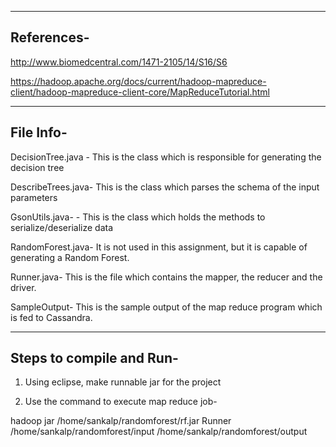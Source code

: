 ------------------------------------------------------------------------------------------------------------
References-
------------------------------------------------------------------------------------------------------------
http://www.biomedcentral.com/1471-2105/14/S16/S6

https://hadoop.apache.org/docs/current/hadoop-mapreduce-client/hadoop-mapreduce-client-core/MapReduceTutorial.html


------------------------------------------------------------------------------------------------------------
File Info-
------------------------------------------------------------------------------------------------------------
DecisionTree.java - This is the class which is responsible for generating the decision tree

DescribeTrees.java- This is the class which parses the schema of the input parameters

GsonUtils.java- - This is the class which holds the methods to serialize/deserialize data

RandomForest.java- It is not used in this assignment, but it is capable of generating a Random Forest.

Runner.java- This is the file which contains the mapper, the reducer and the driver.

SampleOutput- This is the sample output of the map reduce program which is fed to Cassandra.


------------------------------------------------------------------------------------------------------------
Steps to compile and Run-
------------------------------------------------------------------------------------------------------------
1. Using eclipse, make runnable jar for the project

2. Use the command to execute map reduce job- 

hadoop jar /home/sankalp/randomforest/rf.jar Runner /home/sankalp/randomforest/input /home/sankalp/randomforest/output
